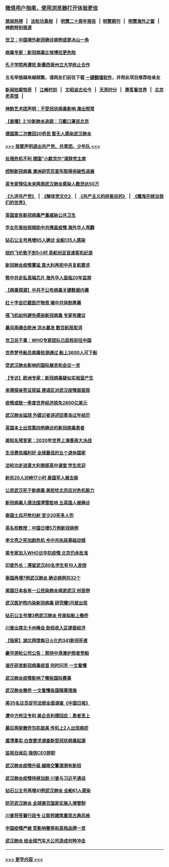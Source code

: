 ### [微信用户指南，使用浏览器打开体验更佳](https://github.com/gfw-breaker/banned-news1/blob/master/indexes/wechat-guide.md?t=0)
#### [禁闻热榜](热点新闻.md?t=0)  &nbsp;&nbsp;|&nbsp;&nbsp; [法轮功真相](https://github.com/gfw-breaker/truth/blob/master/README.md?t=0) &nbsp;&nbsp;|&nbsp;&nbsp; [明慧二十周年报告](https://github.com/gfw-breaker/mh-reports/blob/master/README.md?t=0) &nbsp;&nbsp;|&nbsp;&nbsp;[明慧期刊](https://github.com/gfw-breaker/mh-qikan) &nbsp;&nbsp;|&nbsp;&nbsp; [明慧海外之窗](https://github.com/gfw-breaker/mh-news/blob/master/README.md?t=0) &nbsp;&nbsp;|&nbsp;&nbsp; [神韵特别报道](https://github.com/gfw-breaker/mh-news/blob/master/shenyun.md?t=0)
#### [世卫：中国境外新冠确诊病例或是冰山一角](../pages/nsc418/n11858781.md?t=02102333) 
#### [病毒专家：新冠病毒比埃博拉更危险](../pages/nsc418/n11858572.md?t=02102333) 
#### [孔子学院再遭拒 新墨西哥州立大学终止合作](../pages/nsc418/n11858661.md?t=02102333) 
#### 五毛举报越来越频繁，请网友们前往下载 [一键翻墙软件](https://github.com/gfw-breaker/ssr-accounts)，并将此项目推荐给亲友
#### [新闻拍案惊奇](https://github.com/gfw-breaker/banned-news1/blob/master/pages/link4.md) &nbsp;&nbsp;|&nbsp;&nbsp; [江峰时刻](https://github.com/gfw-breaker/banned-news1/blob/master/pages/link4.md) &nbsp;&nbsp;|&nbsp;&nbsp; [文昭谈古论今](https://github.com/gfw-breaker/banned-news1/blob/master/pages/link4.md) &nbsp;&nbsp;|&nbsp;&nbsp; [天亮时分](https://github.com/gfw-breaker/banned-news1/blob/master/pages/link4.md) &nbsp;&nbsp;|&nbsp;&nbsp; [萧茗看世界](https://github.com/gfw-breaker/banned-news1/blob/master/pages/link4.md) &nbsp;&nbsp;|&nbsp;&nbsp; [北京老茶馆](https://github.com/gfw-breaker/banned-news1/blob/master/pages/link4.md) &nbsp;&nbsp;|&nbsp;&nbsp; 
#### [神韵艺术团声明：不受冠状病毒影响 演出照常](../pages/nsc418/n11858801.md?t=02102333) 
#### [【直播】2.10新肺炎追踪：习戴口罩巡北京](../pages/nsc418/n11858548.md?t=02102333) 
#### [德国第二次撤回20侨民 暂无人感染武汉肺炎](../pages/nsc418/n11858633.md?t=02102333) 
#### [>>> 我要声明退出共产党、共青团、少年队 <<<](https://github.com/begood0513/goodnews/blob/master/quit/letter.md) 
#### [处理危机不利 德国“小默克尔”请辞党主席](../pages/nsc418/n11858583.md?t=02102333) 
#### [控制新冠病毒 澳洲研究员宣布取得突破性进展](../pages/nsc418/n11858505.md?t=02102333) 
#### [英专家预估未来两周武汉肺炎感染人数恐达50万](../pages/nsc418/n11857886.md?t=02102333) 
#### [《九评共产党》](https://github.com/begood0513/9ping.md/blob/master/README.md) &nbsp;|&nbsp; [《解体党文化》](../../../../jtdwh.md/blob/master/README.md)  &nbsp;|&nbsp; [《共产主义的终极目的》](../../../../gczydzjmd.md/blob/master/README.md) &nbsp;|&nbsp; [《魔鬼在统治我们的世界》](../../../../mgztzwmdsj.md/blob/master/README.md) 
#### [英国宣告新冠病毒严重威胁公共卫生](../pages/nsc418/n11858285.md?t=02102333) 
#### [华女在美拍视频助中共掩盖疫情 海外华人骂翻](../pages/nsc418/n11857407.md?t=02102333) 
#### [钻石公主号再增65人确诊 全船135人感染](../pages/nsc418/n11857366.md?t=02102333) 
#### [纽约飞伦敦不到5小时 英航创亚音速客机纪录](../pages/nsc418/n11857405.md?t=02102333) 
#### [新冠肺炎疫情蔓延 意大利再拒中共复航要求](../pages/nsc418/n11857200.md?t=02102333) 
#### [帮中共走私高端芯片 海外华人面临20年监禁](../pages/nsc418/n11855016.md?t=02102333) 
#### [【病毒探源】中共不公布病毒关键数据内幕](../pages/nsc418/n11856584.md?t=02102333) 
#### [红十字会拦截医疗物资 揭中共体制黑幕](../pages/nsc418/n11856750.md?t=02102333) 
#### [搭飞机如何避免感染新冠病毒 专家有建议](../pages/nsc418/n11853427.md?t=02102333) 
#### [暴风雨袭击欧洲 洪水暴发 数百航班取消](../pages/nsc418/n11856453.md?t=02102333) 
#### [世卫总干事：WHO专家团队已启程前往中国](../pages/nsc418/n11856612.md?t=02102333) 
#### [世界梦号船员病毒检测通过 船上3600人可下船](../pages/nsc418/n11856520.md?t=02102333) 
#### [受武汉肺炎影响的国际展览和会议一览](../pages/nsc418/n11856420.md?t=02102333) 
#### [【专访】欧洲专家：新冠病毒疑似实验室产生](../pages/nsc418/n11856378.md?t=02102333) 
#### [来德探亲签证获延 德语区对武汉疫情面面观](../pages/nsc418/n11856283.md?t=02102333) 
#### [疫情或致一季度世界经济损失2800亿美元](../pages/nsc418/n11855639.md?t=02102333) 
#### [武汉肺炎延烧 外媒记者讲述回青岛过年经历](../pages/nsc418/n11856159.md?t=02102333) 
#### [英国本土出现第四例确诊的新冠病毒患者](../pages/nsc418/n11855930.md?t=02102333) 
#### [美知名预言家：2020年世界上演善恶大决战](../pages/nsc418/n11855418.md?t=02102333) 
#### [生活费低福利好 全球最佳的五个退休国家](../pages/nsc418/n11848347.md?t=02102333) 
#### [法轮功走进意大利南部高中课堂 学生欢迎](../pages/nsc418/n11853859.md?t=02102333) 
#### [射杀20人对峙17小时 泰国军人被击毙](../pages/nsc418/n11854869.md?t=02102333) 
#### [公民武汉死于新病毒 美担忧北京应对危机能力](../pages/nsc418/n11854331.md?t=02102333) 
#### [新冠病毒入侵法国滑雪胜地 五英国人被确诊](../pages/nsc418/n11854307.md?t=02102333) 
#### [泰国士兵开枪扫射 至少20死多人伤](../pages/nsc418/n11854276.md?t=02102333) 
#### [英名校教授：中国日增5万例新冠病例](../pages/nsc418/n11854174.md?t=02102333) 
#### [李文亮之死加剧危机 令中共执政基础动摇](../pages/nsc418/n11854003.md?t=02102333) 
#### [美专家加入WHO访华抗疫情 北京仍未批准](../pages/nsc418/n11854043.md?t=02102333) 
#### [印度外长：滞留武汉80名学生有10人发烧](../pages/nsc418/n11853821.md?t=02102333) 
#### [泰国再增7例武汉肺炎 确诊病例共32个](../pages/nsc418/n11853808.md?t=02102333) 
#### [美国日本各有一公民染肺炎病逝武汉 创首例](../pages/nsc418/n11853509.md?t=02102333) 
#### [武汉医护院内染新冠病毒 研究曝1月就出现](../pages/nsc418/n11852928.md?t=02102333) 
#### [钻石公主号增3例武汉肺炎 传美拟船上撤侨](../pages/nsc418/n11853240.md?t=02102333) 
#### [川普出席北卡州峰会 助低收入区提振经济](../pages/nsc418/n11853232.md?t=02102333) 
#### [【独家】湖北两馆每日火化约341新冠死者](../pages/nsc418/n11845444.md?t=02102333) 
#### [豪华游轮公司公告：禁持中港澳护照者登船](../pages/nsc418/n11852761.md?t=02102333) 
#### [谁在研发新冠病毒疫苗 何时问市 一文看懂](../pages/nsc418/n11852840.md?t=02102333) 
#### [武汉肺炎疫情影响了哪些国际赛事](../pages/nsc418/n11852441.md?t=02102333) 
#### [武汉肺炎撤侨 一文看懂各国隔离措施](../pages/nsc418/n11844216.md?t=02102333) 
#### [美35名议员促司法部全面调查《中国日报》](../pages/nsc418/n11852435.md?t=02102333) 
#### [遭中方抢注专利 美企吉利德回应：患者至上](../pages/nsc418/n11852037.md?t=02102333) 
#### [最后两架撤侨包机抵美 传机上2人出现病症](../pages/nsc418/n11852173.md?t=02102333) 
#### [厘清事实 白宫要求调查新型冠状病毒起源](../pages/nsc418/n11852106.md?t=02102333) 
#### [监视丑闻后 瑞信CEO辞职](../pages/nsc418/n11852127.md?t=02102333) 
#### [武汉肺炎疫情升级 越南交警酒测有新招](../pages/nsc418/n11851632.md?t=02102333) 
#### [武汉肺炎疫情持续加剧 川普与习近平通话](../pages/nsc418/n11851613.md?t=02102333) 
#### [钻石公主号再增41例武汉肺炎 全船61人感染](../pages/nsc418/n11850401.md?t=02102333) 
#### [防范武汉肺炎 全球逾百国家实施入境管制](../pages/nsc418/n11850557.md?t=02102333) 
#### [川普将签署行政令 让联邦建筑重现古典风格](../pages/nsc418/n11850654.md?t=02102333) 
#### [中国疫情严峻 受影响奢侈和高档品牌一览](../pages/nsc418/n11850319.md?t=02102333) 
#### [武汉肺炎 给全球汽车大公司造成何种冲击](../pages/nsc418/n11850056.md?t=02102333) 

----
#### [ >>> 更早内容 <<< ](../indexes/nsc418-earlier.md)
